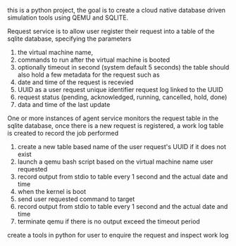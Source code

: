 this is a python project, the goal is to create a cloud native database driven simulation tools using QEMU and SQLITE.

Request service is to allow user register their request into a table of the sqlite database, specifying the parameters
1. the virtual machine name, 
2. commands to run after the virtual machine is booted
3. optionally timeout in second (system default 5 seconds)
the table should also hold a few metadata for the request such as
1. date and time of the request is recevied
2. UUID as a user request unique identifier
request log linked to the UUID
3. request status (pending, acknowledged, running, cancelled, hold, done)
4. data and time of the last update

One or more instances of agent service monitors the request table in the sqlite database, once there is a new request is registered, a work log table is created to record the job performed
1. create a new table based name of the user request's UUID if it does not exist
2. launch a qemu bash script based on the virtual machine name user requested
3. record output from stdio to table every 1 second and the actual date and time
4. when the kernel is boot
5. send user requested command to target
6. record output from stdio to table every 1 second and the actual date and time
7. terminate qemu if there is no output exceed the timeout period

create a tools in python for user to enquire the request and inspect work log
